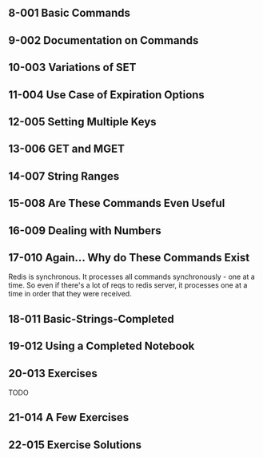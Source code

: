 ## 8-001 Basic Commands

## 9-002 Documentation on Commands

## 10-003 Variations of SET
## 11-004 Use Case of Expiration Options
## 12-005 Setting Multiple Keys
## 13-006 GET and MGET
## 14-007 String Ranges
## 15-008 Are These Commands Even Useful
## 16-009 Dealing with Numbers
## 17-010 Again... Why do These Commands Exist
Redis is synchronous. It processes all commands synchronously - one at a time. So even if there's a lot of reqs to redis server,
it processes one at a time in order that they were received.

## 18-011 Basic-Strings-Completed
## 19-012 Using a Completed Notebook
## 20-013 Exercises
TODO

## 21-014 A Few Exercises
## 22-015 Exercise Solutions